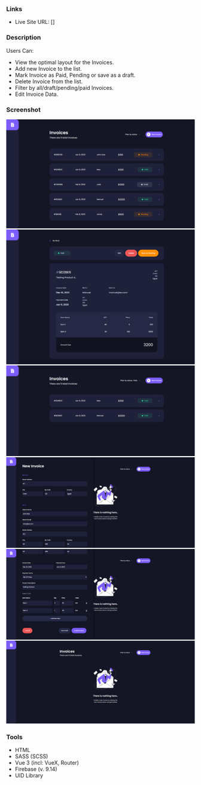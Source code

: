 ### Links

- Live Site URL: []

### Description

Users Can:

- View the optimal layout for the Invoices.
- Add new Invoice to the list.
- Mark Invoice as Paid, Pending or save as a draft.
- Delete Invoice from the list.
- Filter by all/draft/pending/paid Invoices.
- Edit Invoice Data.

### Screenshot

![Invoices](./design/invoices.png) ![Invoice View](./design/invoice-view.png)
![Filter View](./design/filter-view.png) ![Form](./design/form.png)
![Form 2](./design/form-2.png) ![Empty List](./design/empty.png)

### Tools

- HTML
- SASS (SCSS)
- Vue 3 (incl: VueX, Router)
- Firebase (v. 9.14)
- UID Library
